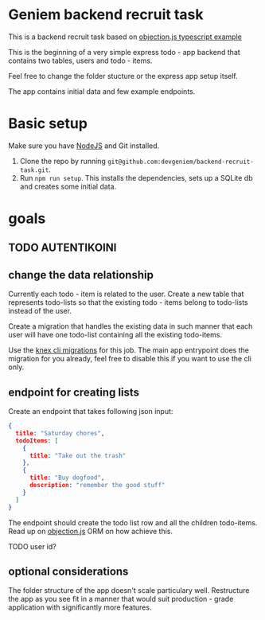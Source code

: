 # Geniem backend recruit task

This is a backend recruit task based on [objection.js typescript example](https://github.com/Vincit/objection.js/tree/master/examples/express-ts)

This is the beginning of a very simple express todo - app backend that contains two tables, users and todo - items.

Feel free to change the folder stucture or the express app setup itself.

The app contains initial data and few example endpoints. 

# Basic setup

Make sure you have [NodeJS](https://nodejs.org/en/) and Git installed.

1. Clone the repo by running `git@github.com:devgeniem/backend-recruit-task.git`.
2. Run `npm run setup`. This installs the dependencies, sets up a SQLite db and creates some initial data.

# goals

## TODO AUTENTIKOINI

## change the data relationship
Currently each todo - item is related to the user. Create a new table that represents todo-lists so that the existing todo - items belong to todo-lists instead of the user. 

Create a migration that handles the existing data in such manner that each user will have one todo-list containing all the existing todo-items. 

Use the [knex cli migrations](https://knexjs.org/#Migrations) for this job. The main app entrypoint does the migration for you already, feel free to disable this if you want to use the cli only. 

## endpoint for creating lists
Create an endpoint that takes following json input:
```json
{
  title: "Saturday chores",
  todoItems: [
    {
      title: "Take out the trash"
    },
    {
      title: "Buy dogfood",
      description: "remember the good stuff"
    }
  ]
}
```
The endpoint should create the todo list row and all the children todo-items. Read up on [objection.js](http://vincit.github.io/objection.js/) ORM on how achieve this.

TODO user id?

## optional considerations
The folder structure of the app doesn't scale particulary well. Restructure the app as you see fit in a manner that would suit production - grade application with significantly more features.


